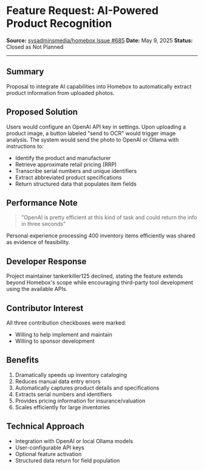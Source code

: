 # Feature Request: AI-Powered Product Recognition

**Source:** [sysadminsmedia/homebox Issue #685](https://github.com/sysadminsmedia/homebox/issues/685)
**Date:** May 9, 2025
**Status:** Closed as Not Planned

---

## Summary

Proposal to integrate AI capabilities into Homebox to automatically extract product information from uploaded photos.

## Proposed Solution

Users would configure an OpenAI API key in settings. Upon uploading a product image, a button labeled "send to OCR" would trigger image analysis. The system would send the photo to OpenAI or Ollama with instructions to:

- Identify the product and manufacturer
- Retrieve approximate retail pricing (RRP)
- Transcribe serial numbers and unique identifiers
- Extract abbreviated product specifications
- Return structured data that populates item fields

## Performance Note

> "OpenAI is pretty efficient at this kind of task and could return the info in three seconds"

Personal experience processing 400 inventory items efficiently was shared as evidence of feasibility.

## Developer Response

Project maintainer tankerkiller125 declined, stating the feature extends beyond Homebox's scope while encouraging third-party tool development using the available APIs.

## Contributor Interest

All three contribution checkboxes were marked:
- Willing to help implement and maintain
- Willing to sponsor development

## Benefits

1. Dramatically speeds up inventory cataloging
2. Reduces manual data entry errors
3. Automatically captures product details and specifications
4. Extracts serial numbers and identifiers
5. Provides pricing information for insurance/valuation
6. Scales efficiently for large inventories

## Technical Approach

- Integration with OpenAI or local Ollama models
- User-configurable API keys
- Optional feature activation
- Structured data return for field population
